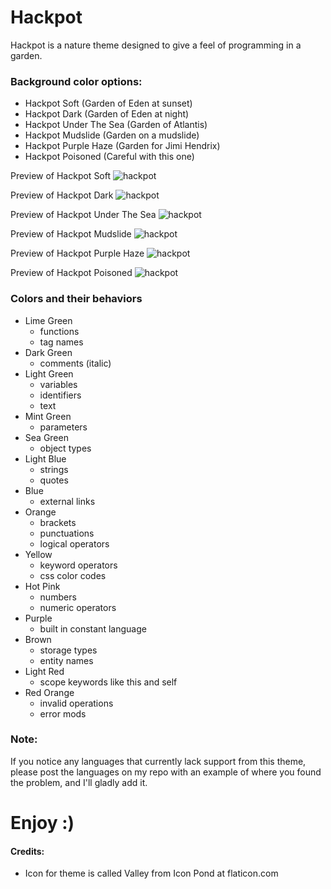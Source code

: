 # Hackpot

Hackpot is a nature theme designed to give a feel of programming in a garden.

### Background color options:
* Hackpot Soft (Garden of Eden at sunset)
* Hackpot Dark (Garden of Eden at night)
* Hackpot Under The Sea (Garden of Atlantis)
* Hackpot Mudslide (Garden on a mudslide)
* Hackpot Purple Haze (Garden for Jimi Hendrix)
* Hackpot Poisoned (Careful with this one)

Preview of Hackpot Soft
![hackpot](https://github.com/wwmyers/hackpot/raw/master/images/hackpotsoft.png)

Preview of Hackpot Dark
![hackpot](https://github.com/wwmyers/hackpot/raw/master/images/hackpotdark.png)

Preview of Hackpot Under The Sea
![hackpot](https://github.com/wwmyers/hackpot/raw/master/images/hackpotunderthesea.png)

Preview of Hackpot Mudslide
![hackpot](https://github.com/wwmyers/hackpot/raw/master/images/hackpotmudslide.png)

Preview of Hackpot Purple Haze
![hackpot](https://github.com/wwmyers/hackpot/raw/master/images/hackpotpurplehaze.png)

Preview of Hackpot Poisoned
![hackpot](https://github.com/wwmyers/hackpot/raw/master/images/hackpotpoisoned.png)

### Colors and their behaviors

* Lime Green
  * functions
  * tag names
* Dark Green
  * comments (italic)
* Light Green
  * variables
  * identifiers
  * text
* Mint Green
  * parameters
* Sea Green
  * object types
* Light Blue
  * strings
  * quotes
* Blue
  * external links
* Orange
  * brackets
  * punctuations
  * logical operators
* Yellow
  * keyword operators
  * css color codes
* Hot Pink
  * numbers
  * numeric operators
* Purple
  * built in constant language
* Brown
  * storage types
  * entity names
* Light Red
  * scope keywords like this and self
* Red Orange
  * invalid operations
  * error mods

### Note:

If you notice any languages that currently lack support from this theme, please post the languages on my repo with an example of where you found the problem, and I'll gladly add it.

# Enjoy :)

#### Credits:

* Icon for theme is called Valley from Icon Pond at flaticon.com

<!--ctrl+shift+v to preview-->